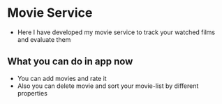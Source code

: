 # Movie Service

- Here I have developed my movie service to track your watched films and evaluate them

## What you can do in app now

- You can add movies and rate it
- Also you can delete movie and sort your movie-list by different properties